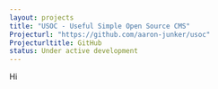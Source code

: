 ```yaml
---
layout: projects
title: "USOC - Useful Simple Open Source CMS"
Projecturl: "https://github.com/aaron-junker/usoc"
Projecturltitle: GitHub
status: Under active development
---
```


Hi
